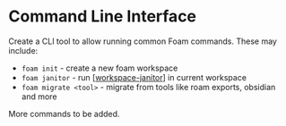 # Command Line Interface

Create a CLI tool to allow running common Foam commands. These may include:

- `foam init` - create a new foam workspace
- `foam janitor` - run [[workspace-janitor]] in current workspace
- `foam migrate <tool>` - migrate from tools like roam exports, obsidian and more

More commands to be added.


[//begin]: # "Autogenerated link references for markdown compatibility"
[workspace-janitor]: workspace-janitor "Janitor"
[//end]: # "Autogenerated link references"